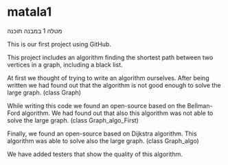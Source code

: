 # matala1
מטלה 1 במבנה תוכנה

This is our first project using GitHub.

This project includes an algorithm finding the shortest path between two vertices in a graph, including a black list.

At first we thought of trying to write an algorithm ourselves. After being written we had found out that the algorithm is not good enough to solve the large graph. (class Graph)

While writing this code we found an open-source based on the Bellman-Ford algorithm. We had found out that also this algorithm was not able to solve the large graph. (class Graph_algo_First)

Finally, we found an open-source based on Dijkstra algorithm. This algorithm was able to solve also the large graph. (class Graph_algo)

We have added testers that show the quality of this algorithm.
